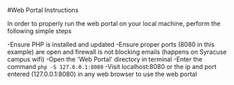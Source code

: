 #Web Portal Instructions

In order to properly run the web portal on your local machine,
perform the following simple steps

  -Ensure PHP is installed and updated
  -Ensure proper ports (8080 in this example) are open and firewall is not blocking emails (happens on Syracuse campus wifi)
  -Open the 'Web Portal' directory in terminal
  -Enter the command `php -S 127.0.0.1:8080`
  -Visit localhost:8080 or the ip and port entered (127.0.0.1:8080) in any web browser to use the web portal
